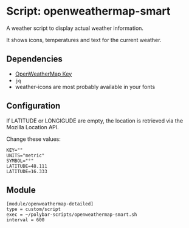 # Script: openweathermap-smart

A weather script to display actual weather information.

It shows icons, temperatures and text for the current weather.

## Dependencies

* [OpenWeatherMap Key](https://openweathermap.org/appid)
* `jq`
* weather-icons are most probably available in your fonts

## Configuration

If LATITUDE or LONGIGUDE are empty, the location is retrieved via the Mozilla Location API.

Change these values:

```
KEY=""
UNITS="metric"
SYMBOL="°"
LATITUDE=48.111
LATITUDE=16.333
```

## Module
```
[module/openweathermap-detailed]
type = custom/script
exec = ~/polybar-scripts/openweathermap-smart.sh
interval = 600
```
